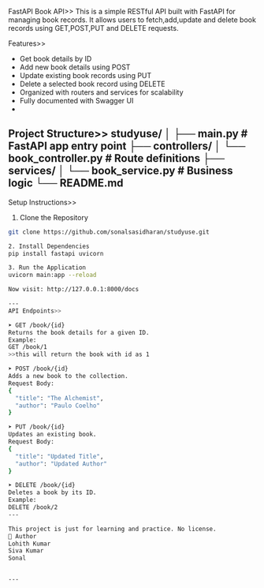 FastAPI Book API>>
This is a simple RESTful API built with FastAPI for managing book records. It allows users to fetch,add,update and delete book records using GET,POST,PUT and DELETE requests.

Features>>
- Get book details by ID  
- Add new book details using POST
- Update existing book records using PUT
- Delete a selected book record using DELETE 
- Organized with routers and services for scalability  
- Fully documented with Swagger UI
- 
Project Structure>>
  studyuse/
│
├── main.py # FastAPI app entry point
├── controllers/
│ └── book_controller.py # Route definitions
├── services/
│ └── book_service.py # Business logic
└── README.md
---

Setup Instructions>>
1. Clone the Repository
```bash
git clone https://github.com/sonalsasidharan/studyuse.git

2. Install Dependencies
pip install fastapi uvicorn

3. Run the Application
uvicorn main:app --reload

Now visit: http://127.0.0.1:8000/docs

---
API Endpoints>>

➤ GET /book/{id}
Returns the book details for a given ID.
Example:
GET /book/1
>>this will return the book with id as 1

➤ POST /book/{id}
Adds a new book to the collection.
Request Body:
{
  "title": "The Alchemist",
  "author": "Paulo Coelho"
}

➤ PUT /book/{id}
Updates an existing book.
Request Body:
{
  "title": "Updated Title",
  "author": "Updated Author"
}

➤ DELETE /book/{id}
Deletes a book by its ID.
Example:
DELETE /book/2
---

This project is just for learning and practice. No license.
👤 Author
Lohith Kumar
Siva Kumar
Sonal


---
